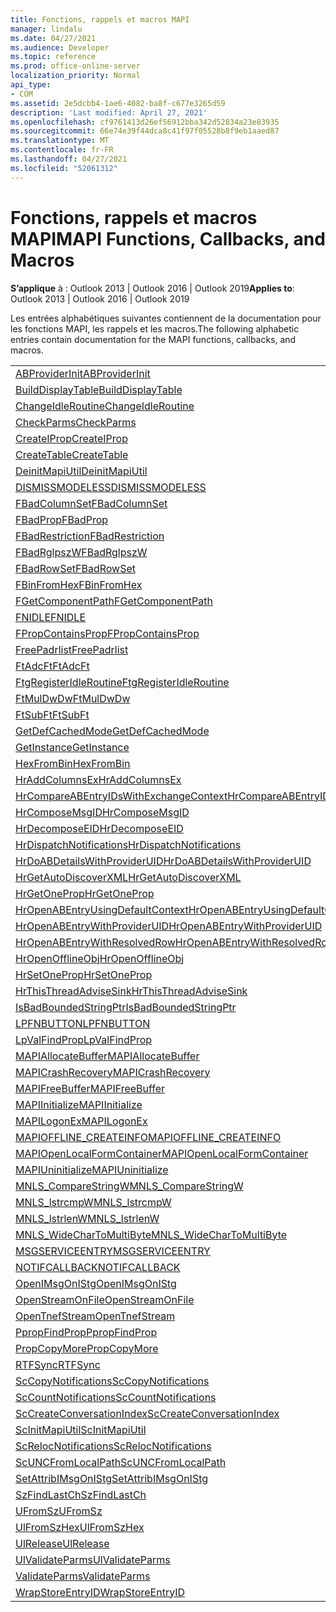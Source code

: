 ```yaml
---
title: Fonctions, rappels et macros MAPI
manager: lindalu
ms.date: 04/27/2021
ms.audience: Developer
ms.topic: reference
ms.prod: office-online-server
localization_priority: Normal
api_type:
- COM
ms.assetid: 2e5dcbb4-1ae6-4082-ba8f-c677e3265d59
description: 'Last modified: April 27, 2021'
ms.openlocfilehash: cf9761413d26ef56912bba342d52834a23e83935
ms.sourcegitcommit: 66e74e39f44dca8c41f97f05528b8f9eb1aaed87
ms.translationtype: MT
ms.contentlocale: fr-FR
ms.lasthandoff: 04/27/2021
ms.locfileid: "52061312"
---
```

# <a name="mapi-functions-callbacks-and-macros"></a><span data-ttu-id="3580d-103">Fonctions, rappels et macros MAPI</span><span class="sxs-lookup"><span data-stu-id="3580d-103">MAPI Functions, Callbacks, and Macros</span></span>

 
  
<span data-ttu-id="3580d-104">**S’applique** à : Outlook 2013 | Outlook 2016 | Outlook 2019</span><span class="sxs-lookup"><span data-stu-id="3580d-104">**Applies to**: Outlook 2013 | Outlook 2016 | Outlook 2019</span></span>
  
<span data-ttu-id="3580d-105">Les entrées alphabétiques suivantes contiennent de la documentation pour les fonctions MAPI, les rappels et les macros.</span><span class="sxs-lookup"><span data-stu-id="3580d-105">The following alphabetic entries contain documentation for the MAPI functions, callbacks, and macros.</span></span> 
  
|||
|:-----|:-----|
|[<span data-ttu-id="3580d-106">ABProviderInit</span><span class="sxs-lookup"><span data-stu-id="3580d-106">ABProviderInit</span></span>](abproviderinit.md) <br/> |[<span data-ttu-id="3580d-107">ACCELERATEABSDI</span><span class="sxs-lookup"><span data-stu-id="3580d-107">ACCELERATEABSDI</span></span>](accelerateabsdi.md) <br/> |
|[<span data-ttu-id="3580d-108">BuildDisplayTable</span><span class="sxs-lookup"><span data-stu-id="3580d-108">BuildDisplayTable</span></span>](builddisplaytable.md) <br/> |[<span data-ttu-id="3580d-109">CALLERRELEASE</span><span class="sxs-lookup"><span data-stu-id="3580d-109">CALLERRELEASE</span></span>](callerrelease.md) <br/> |
|[<span data-ttu-id="3580d-110">ChangeIdleRoutine</span><span class="sxs-lookup"><span data-stu-id="3580d-110">ChangeIdleRoutine</span></span>](changeidleroutine.md) <br/> |[<span data-ttu-id="3580d-111">CheckParameters</span><span class="sxs-lookup"><span data-stu-id="3580d-111">CheckParameters</span></span>](checkparms.md) <br/> |
|[<span data-ttu-id="3580d-112">CheckParms</span><span class="sxs-lookup"><span data-stu-id="3580d-112">CheckParms</span></span>](checkparms.md) <br/> |[<span data-ttu-id="3580d-113">CloseIMsgSession</span><span class="sxs-lookup"><span data-stu-id="3580d-113">CloseIMsgSession</span></span>](closeimsgsession.md) <br/> |
|[<span data-ttu-id="3580d-114">CreateIProp</span><span class="sxs-lookup"><span data-stu-id="3580d-114">CreateIProp</span></span>](createiprop.md) <br/> |[<span data-ttu-id="3580d-115">CreateMAPIInitializationMonitor</span><span class="sxs-lookup"><span data-stu-id="3580d-115">CreateMAPIInitializationMonitor</span></span>](createmapiinitializationmonitor.md) <br/> |
|[<span data-ttu-id="3580d-116">CreateTable</span><span class="sxs-lookup"><span data-stu-id="3580d-116">CreateTable</span></span>](createtable.md) <br/> |  <br/>|
|[<span data-ttu-id="3580d-117">DeinitMapiUtil</span><span class="sxs-lookup"><span data-stu-id="3580d-117">DeinitMapiUtil</span></span>](deinitmapiutil.md) <br/> |[<span data-ttu-id="3580d-118">DeregisterIdleRoutine</span><span class="sxs-lookup"><span data-stu-id="3580d-118">DeregisterIdleRoutine</span></span>](deregisteridleroutine.md) <br/> |
|[<span data-ttu-id="3580d-119">DISMISSMODELESS</span><span class="sxs-lookup"><span data-stu-id="3580d-119">DISMISSMODELESS</span></span>](dismissmodeless.md) <br/> |[<span data-ttu-id="3580d-120">EnableIdleRoutine</span><span class="sxs-lookup"><span data-stu-id="3580d-120">EnableIdleRoutine</span></span>](enableidleroutine.md) <br/> |
|[<span data-ttu-id="3580d-121">FBadColumnSet</span><span class="sxs-lookup"><span data-stu-id="3580d-121">FBadColumnSet</span></span>](fbadcolumnset.md) <br/> |[<span data-ttu-id="3580d-122">FBadEntryList</span><span class="sxs-lookup"><span data-stu-id="3580d-122">FBadEntryList</span></span>](fbadentrylist.md) <br/> |
|[<span data-ttu-id="3580d-123">FBadProp</span><span class="sxs-lookup"><span data-stu-id="3580d-123">FBadProp</span></span>](fbadprop.md) <br/> |[<span data-ttu-id="3580d-124">FBadPropTag</span><span class="sxs-lookup"><span data-stu-id="3580d-124">FBadPropTag</span></span>](fbadproptag.md) <br/> |
|[<span data-ttu-id="3580d-125">FBadRestriction</span><span class="sxs-lookup"><span data-stu-id="3580d-125">FBadRestriction</span></span>](fbadrestriction.md) <br/> |[<span data-ttu-id="3580d-126">FBadRglpNameID</span><span class="sxs-lookup"><span data-stu-id="3580d-126">FBadRglpNameID</span></span>](fbadrglpnameid.md) <br/> |
|[<span data-ttu-id="3580d-127">FBadRglpszW</span><span class="sxs-lookup"><span data-stu-id="3580d-127">FBadRglpszW</span></span>](fbadrglpszw.md) <br/> |[<span data-ttu-id="3580d-128">FBadRow</span><span class="sxs-lookup"><span data-stu-id="3580d-128">FBadRow</span></span>](fbadrow.md) <br/> |
|[<span data-ttu-id="3580d-129">FBadRowSet</span><span class="sxs-lookup"><span data-stu-id="3580d-129">FBadRowSet</span></span>](fbadrowset.md) <br/> |[<span data-ttu-id="3580d-130">FBadSortOrderSet</span><span class="sxs-lookup"><span data-stu-id="3580d-130">FBadSortOrderSet</span></span>](fbadsortorderset.md) <br/> |
|[<span data-ttu-id="3580d-131">FBinFromHex</span><span class="sxs-lookup"><span data-stu-id="3580d-131">FBinFromHex</span></span>](fbinfromhex.md) <br/> |[<span data-ttu-id="3580d-132">FEqualNames</span><span class="sxs-lookup"><span data-stu-id="3580d-132">FEqualNames</span></span>](fequalnames.md) <br/> |
|[<span data-ttu-id="3580d-133">FGetComponentPath</span><span class="sxs-lookup"><span data-stu-id="3580d-133">FGetComponentPath</span></span>](fgetcomponentpath.md) <br/> |[<span data-ttu-id="3580d-134">FixMAPI</span><span class="sxs-lookup"><span data-stu-id="3580d-134">FixMAPI</span></span>](fixmapi.md) <br/> |
|[<span data-ttu-id="3580d-135">FNIDLE</span><span class="sxs-lookup"><span data-stu-id="3580d-135">FNIDLE</span></span>](fnidle.md) <br/> |[<span data-ttu-id="3580d-136">FPropCompareProp</span><span class="sxs-lookup"><span data-stu-id="3580d-136">FPropCompareProp</span></span>](fpropcompareprop.md) <br/> |
|[<span data-ttu-id="3580d-137">FPropContainsProp</span><span class="sxs-lookup"><span data-stu-id="3580d-137">FPropContainsProp</span></span>](fpropcontainsprop.md) <br/> |[<span data-ttu-id="3580d-138">FPropExists</span><span class="sxs-lookup"><span data-stu-id="3580d-138">FPropExists</span></span>](fpropexists.md) <br/> |
|[<span data-ttu-id="3580d-139">FreePadrlist</span><span class="sxs-lookup"><span data-stu-id="3580d-139">FreePadrlist</span></span>](freepadrlist.md) <br/> |[<span data-ttu-id="3580d-140">FreeProws</span><span class="sxs-lookup"><span data-stu-id="3580d-140">FreeProws</span></span>](freeprows.md) <br/> |
|[<span data-ttu-id="3580d-141">FtAdcFt</span><span class="sxs-lookup"><span data-stu-id="3580d-141">FtAdcFt</span></span>](ftadcft.md) <br/> |[<span data-ttu-id="3580d-142">FtAddFt</span><span class="sxs-lookup"><span data-stu-id="3580d-142">FtAddFt</span></span>](ftaddft.md) <br/> |
|[<span data-ttu-id="3580d-143">FtgRegisterIdleRoutine</span><span class="sxs-lookup"><span data-stu-id="3580d-143">FtgRegisterIdleRoutine</span></span>](ftgregisteridleroutine.md) <br/> |[<span data-ttu-id="3580d-144">FtMulDw</span><span class="sxs-lookup"><span data-stu-id="3580d-144">FtMulDw</span></span>](ftmuldw.md) <br/> |
|[<span data-ttu-id="3580d-145">FtMulDwDw</span><span class="sxs-lookup"><span data-stu-id="3580d-145">FtMulDwDw</span></span>](ftmuldwdw.md) <br/> |[<span data-ttu-id="3580d-146">FtNegFt</span><span class="sxs-lookup"><span data-stu-id="3580d-146">FtNegFt</span></span>](ftnegft.md) <br/> |
|[<span data-ttu-id="3580d-147">FtSubFt</span><span class="sxs-lookup"><span data-stu-id="3580d-147">FtSubFt</span></span>](ftsubft.md) <br/> |[<span data-ttu-id="3580d-148">GetAttribIMsgOnIStg</span><span class="sxs-lookup"><span data-stu-id="3580d-148">GetAttribIMsgOnIStg</span></span>](getattribimsgonistg.md) <br/> |
|[<span data-ttu-id="3580d-149">GetDefCachedMode</span><span class="sxs-lookup"><span data-stu-id="3580d-149">GetDefCachedMode</span></span>](getdefcachedmode.md) <br/> |[<span data-ttu-id="3580d-150">GetDefCachedModeDownloadPubFoldFavs</span><span class="sxs-lookup"><span data-stu-id="3580d-150">GetDefCachedModeDownloadPubFoldFavs</span></span>](getdefcachedmodedownloadpubfoldfavs.md) <br/> |
|[<span data-ttu-id="3580d-151">GetInstance</span><span class="sxs-lookup"><span data-stu-id="3580d-151">GetInstance</span></span>](getinstance.md) <br/> |[<span data-ttu-id="3580d-152">GetTnefStreamCodepage</span><span class="sxs-lookup"><span data-stu-id="3580d-152">GetTnefStreamCodepage</span></span>](gettnefstreamcodepage.md) <br/> |
|[<span data-ttu-id="3580d-153">HexFromBin</span><span class="sxs-lookup"><span data-stu-id="3580d-153">HexFromBin</span></span>](hexfrombin.md) <br/> |[<span data-ttu-id="3580d-154">HrAddColumns</span><span class="sxs-lookup"><span data-stu-id="3580d-154">HrAddColumns</span></span>](hraddcolumns.md) <br/> |
|[<span data-ttu-id="3580d-155">HrAddColumnsEx</span><span class="sxs-lookup"><span data-stu-id="3580d-155">HrAddColumnsEx</span></span>](hraddcolumnsex.md) <br/> |[<span data-ttu-id="3580d-156">HrAllocAdviseSink</span><span class="sxs-lookup"><span data-stu-id="3580d-156">HrAllocAdviseSink</span></span>](hrallocadvisesink.md) <br/> |
|[<span data-ttu-id="3580d-157">HrCompareABEntryIDsWithExchangeContext</span><span class="sxs-lookup"><span data-stu-id="3580d-157">HrCompareABEntryIDsWithExchangeContext</span></span>](hrcompareabentryidswithexchangecontext.md) <br/> |[<span data-ttu-id="3580d-158">HrComposeEID</span><span class="sxs-lookup"><span data-stu-id="3580d-158">HrComposeEID</span></span>](hrcomposeeid.md) <br/> |
|[<span data-ttu-id="3580d-159">HrComposeMsgID</span><span class="sxs-lookup"><span data-stu-id="3580d-159">HrComposeMsgID</span></span>](hrcomposemsgid.md) <br/> |[<span data-ttu-id="3580d-160">HrCreateOfflineObj</span><span class="sxs-lookup"><span data-stu-id="3580d-160">HrCreateOfflineObj</span></span>](hrcreateofflineobj.md) <br/> |
|[<span data-ttu-id="3580d-161">HrDecomposeEID</span><span class="sxs-lookup"><span data-stu-id="3580d-161">HrDecomposeEID</span></span>](hrdecomposeeid.md) <br/> |[<span data-ttu-id="3580d-162">HrDecomposeMsgID</span><span class="sxs-lookup"><span data-stu-id="3580d-162">HrDecomposeMsgID</span></span>](hrdecomposemsgid.md) <br/> |
|[<span data-ttu-id="3580d-163">HrDispatchNotifications</span><span class="sxs-lookup"><span data-stu-id="3580d-163">HrDispatchNotifications</span></span>](hrdispatchnotifications.md) <br/> |[<span data-ttu-id="3580d-164">HrDoABDetailsWithExchangeContext</span><span class="sxs-lookup"><span data-stu-id="3580d-164">HrDoABDetailsWithExchangeContext</span></span>](hrdoabdetailswithexchangecontext.md) <br/> |
|[<span data-ttu-id="3580d-165">HrDoABDetailsWithProviderUID</span><span class="sxs-lookup"><span data-stu-id="3580d-165">HrDoABDetailsWithProviderUID</span></span>](hrdoabdetailswithprovideruid.md) <br/> |[<span data-ttu-id="3580d-166">HrEntryIDFromSz</span><span class="sxs-lookup"><span data-stu-id="3580d-166">HrEntryIDFromSz</span></span>](hrentryidfromsz.md) <br/> |
|[<span data-ttu-id="3580d-167">HrGetAutoDiscoverXML</span><span class="sxs-lookup"><span data-stu-id="3580d-167">HrGetAutoDiscoverXML</span></span>](hrgetautodiscoverxml.md) <br/> |[<span data-ttu-id="3580d-168">HrGetGALFromEmsmdbUID</span><span class="sxs-lookup"><span data-stu-id="3580d-168">HrGetGALFromEmsmdbUID</span></span>](hrgetgalfromemsmdbuid.md) <br/> |
|[<span data-ttu-id="3580d-169">HrGetOneProp</span><span class="sxs-lookup"><span data-stu-id="3580d-169">HrGetOneProp</span></span>](hrgetoneprop.md) <br/> |[<span data-ttu-id="3580d-170">HrIStorageFromStream</span><span class="sxs-lookup"><span data-stu-id="3580d-170">HrIStorageFromStream</span></span>](hristoragefromstream.md) <br/> |
|[<span data-ttu-id="3580d-171">HrOpenABEntryUsingDefaultContext</span><span class="sxs-lookup"><span data-stu-id="3580d-171">HrOpenABEntryUsingDefaultContext</span></span>](hropenabentryusingdefaultcontext.md) <br/> |[<span data-ttu-id="3580d-172">HrOpenABEntryWithExchangeContext</span><span class="sxs-lookup"><span data-stu-id="3580d-172">HrOpenABEntryWithExchangeContext</span></span>](hropenabentrywithexchangecontext.md) <br/> |
|[<span data-ttu-id="3580d-173">HrOpenABEntryWithProviderUID</span><span class="sxs-lookup"><span data-stu-id="3580d-173">HrOpenABEntryWithProviderUID</span></span>](hropenabentrywithprovideruid.md) <br/> |[<span data-ttu-id="3580d-174">HrOpenABEntryWithProviderUIDSupport</span><span class="sxs-lookup"><span data-stu-id="3580d-174">HrOpenABEntryWithProviderUIDSupport</span></span>](hropenabentrywithprovideruidsupport.md) <br/> |
|[<span data-ttu-id="3580d-175">HrOpenABEntryWithResolvedRow</span><span class="sxs-lookup"><span data-stu-id="3580d-175">HrOpenABEntryWithResolvedRow</span></span>](hropenabentrywithresolvedrow.md) <br/> |[<span data-ttu-id="3580d-176">HrOpenABEntryWithSupport</span><span class="sxs-lookup"><span data-stu-id="3580d-176">HrOpenABEntryWithSupport</span></span>](hropenabentrywithsupport.md) <br/> |
|[<span data-ttu-id="3580d-177">HrOpenOfflineObj</span><span class="sxs-lookup"><span data-stu-id="3580d-177">HrOpenOfflineObj</span></span>](hropenofflineobj.md) <br/> |[<span data-ttu-id="3580d-178">HrQueryAllRows</span><span class="sxs-lookup"><span data-stu-id="3580d-178">HrQueryAllRows</span></span>](hrqueryallrows.md) <br/> |
|[<span data-ttu-id="3580d-179">HrSetOneProp</span><span class="sxs-lookup"><span data-stu-id="3580d-179">HrSetOneProp</span></span>](hrsetoneprop.md) <br/> |[<span data-ttu-id="3580d-180">HrSzFromEntryID</span><span class="sxs-lookup"><span data-stu-id="3580d-180">HrSzFromEntryID</span></span>](hrszfromentryid.md) <br/> |
|[<span data-ttu-id="3580d-181">HrThisThreadAdviseSink</span><span class="sxs-lookup"><span data-stu-id="3580d-181">HrThisThreadAdviseSink</span></span>](hrthisthreadadvisesink.md) <br/> |[<span data-ttu-id="3580d-182">HrValidateIPMSubtree</span><span class="sxs-lookup"><span data-stu-id="3580d-182">HrValidateIPMSubtree</span></span>](hrvalidateipmsubtree.md) <br/> |
|[<span data-ttu-id="3580d-183">IsBadBoundedStringPtr</span><span class="sxs-lookup"><span data-stu-id="3580d-183">IsBadBoundedStringPtr</span></span>](isbadboundedstringptr.md) <br/> |[<span data-ttu-id="3580d-184">LAUNCHWIZARDENTRY</span><span class="sxs-lookup"><span data-stu-id="3580d-184">LAUNCHWIZARDENTRY</span></span>](launchwizardentry.md) <br/> |
|[<span data-ttu-id="3580d-185">LPFNBUTTON</span><span class="sxs-lookup"><span data-stu-id="3580d-185">LPFNBUTTON</span></span>](lpfnbutton.md) <br/> |[<span data-ttu-id="3580d-186">LPropCompareProp</span><span class="sxs-lookup"><span data-stu-id="3580d-186">LPropCompareProp</span></span>](lpropcompareprop.md) <br/> |
|[<span data-ttu-id="3580d-187">LpValFindProp</span><span class="sxs-lookup"><span data-stu-id="3580d-187">LpValFindProp</span></span>](lpvalfindprop.md) <br/> |[<span data-ttu-id="3580d-188">MAPIAdminProfiles</span><span class="sxs-lookup"><span data-stu-id="3580d-188">MAPIAdminProfiles</span></span>](mapiadminprofiles.md) <br/> |
|[<span data-ttu-id="3580d-189">MAPIAllocateBuffer</span><span class="sxs-lookup"><span data-stu-id="3580d-189">MAPIAllocateBuffer</span></span>](mapiallocatebuffer.md) <br/> |[<span data-ttu-id="3580d-190">MAPIAllocateMore</span><span class="sxs-lookup"><span data-stu-id="3580d-190">MAPIAllocateMore</span></span>](mapiallocatemore.md) <br/> |
|[<span data-ttu-id="3580d-191">MAPICrashRecovery</span><span class="sxs-lookup"><span data-stu-id="3580d-191">MAPICrashRecovery</span></span>](mapicrashrecovery.md) <br/> |[<span data-ttu-id="3580d-192">MAPIDeInitIdle</span><span class="sxs-lookup"><span data-stu-id="3580d-192">MAPIDeInitIdle</span></span>](mapideinitidle.md) <br/> |
|[<span data-ttu-id="3580d-193">MAPIFreeBuffer</span><span class="sxs-lookup"><span data-stu-id="3580d-193">MAPIFreeBuffer</span></span>](mapifreebuffer.md) <br/> |[<span data-ttu-id="3580d-194">MAPIGetDefaultMalloc</span><span class="sxs-lookup"><span data-stu-id="3580d-194">MAPIGetDefaultMalloc</span></span>](mapigetdefaultmalloc.md) <br/> |
|[<span data-ttu-id="3580d-195">MAPIInitialize</span><span class="sxs-lookup"><span data-stu-id="3580d-195">MAPIInitialize</span></span>](mapiinitialize.md) <br/> |[<span data-ttu-id="3580d-196">MAPIInitIdle</span><span class="sxs-lookup"><span data-stu-id="3580d-196">MAPIInitIdle</span></span>](mapiinitidle.md) <br/> |
|[<span data-ttu-id="3580d-197">MAPILogonEx</span><span class="sxs-lookup"><span data-stu-id="3580d-197">MAPILogonEx</span></span>](mapilogonex.md) <br/> |[<span data-ttu-id="3580d-198">MAPIOFFLINE_AGGREGATEINFO</span><span class="sxs-lookup"><span data-stu-id="3580d-198">MAPIOFFLINE_AGGREGATEINFO</span></span>](mapioffline_aggregateinfo.md) <br/> |
|[<span data-ttu-id="3580d-199">MAPIOFFLINE_CREATEINFO</span><span class="sxs-lookup"><span data-stu-id="3580d-199">MAPIOFFLINE_CREATEINFO</span></span>](mapioffline_createinfo.md) <br/> |[<span data-ttu-id="3580d-200">MAPIOpenFormMgr</span><span class="sxs-lookup"><span data-stu-id="3580d-200">MAPIOpenFormMgr</span></span>](mapiopenformmgr.md) <br/> |
|[<span data-ttu-id="3580d-201">MAPIOpenLocalFormContainer</span><span class="sxs-lookup"><span data-stu-id="3580d-201">MAPIOpenLocalFormContainer</span></span>](mapiopenlocalformcontainer.md) <br/> |[<span data-ttu-id="3580d-202">MAPIReallocateBuffer</span><span class="sxs-lookup"><span data-stu-id="3580d-202">MAPIReallocateBuffer</span></span>](mapireallocatebuffer.md) <br/> |
|[<span data-ttu-id="3580d-203">MAPIUninitialize</span><span class="sxs-lookup"><span data-stu-id="3580d-203">MAPIUninitialize</span></span>](mapiuninitialize.md) <br/> |[<span data-ttu-id="3580d-204">MapStorageSCode</span><span class="sxs-lookup"><span data-stu-id="3580d-204">MapStorageSCode</span></span>](mapstoragescode.md) <br/> |
|[<span data-ttu-id="3580d-205">MNLS_CompareStringW</span><span class="sxs-lookup"><span data-stu-id="3580d-205">MNLS_CompareStringW</span></span>](mnls_comparestringw.md) <br/> |[<span data-ttu-id="3580d-206">MNLS_IsBadStringPtrW</span><span class="sxs-lookup"><span data-stu-id="3580d-206">MNLS_IsBadStringPtrW</span></span>](mnls_isbadstringptrw.md) <br/> |
|[<span data-ttu-id="3580d-207">MNLS_lstrcmpW</span><span class="sxs-lookup"><span data-stu-id="3580d-207">MNLS_lstrcmpW</span></span>](mnls_lstrcmpw.md) <br/> |[<span data-ttu-id="3580d-208">MNLS_lstrcpyW</span><span class="sxs-lookup"><span data-stu-id="3580d-208">MNLS_lstrcpyW</span></span>](mnls_lstrcpyw.md) <br/> |
|[<span data-ttu-id="3580d-209">MNLS_lstrlenW</span><span class="sxs-lookup"><span data-stu-id="3580d-209">MNLS_lstrlenW</span></span>](mnls_lstrlenw.md) <br/> |[<span data-ttu-id="3580d-210">MNLS_MultiByteToWideChar</span><span class="sxs-lookup"><span data-stu-id="3580d-210">MNLS_MultiByteToWideChar</span></span>](mnls_multibytetowidechar.md) <br/> |
|[<span data-ttu-id="3580d-211">MNLS_WideCharToMultiByte</span><span class="sxs-lookup"><span data-stu-id="3580d-211">MNLS_WideCharToMultiByte</span></span>](mnls_widechartomultibyte.md) <br/> |[<span data-ttu-id="3580d-212">MSGCALLRELEASE</span><span class="sxs-lookup"><span data-stu-id="3580d-212">MSGCALLRELEASE</span></span>](msgcallrelease.md) <br/> |
|[<span data-ttu-id="3580d-213">MSGSERVICEENTRY</span><span class="sxs-lookup"><span data-stu-id="3580d-213">MSGSERVICEENTRY</span></span>](msgserviceentry.md) <br/> |[<span data-ttu-id="3580d-214">MSProviderInit</span><span class="sxs-lookup"><span data-stu-id="3580d-214">MSProviderInit</span></span>](msproviderinit.md) <br/> |
|[<span data-ttu-id="3580d-215">NOTIFCALLBACK</span><span class="sxs-lookup"><span data-stu-id="3580d-215">NOTIFCALLBACK</span></span>](notifcallback.md) <br/> |[<span data-ttu-id="3580d-216">NSTServiceEntry</span><span class="sxs-lookup"><span data-stu-id="3580d-216">NSTServiceEntry</span></span>](nstserviceentry.md) <br/> |
|[<span data-ttu-id="3580d-217">OpenIMsgOnIStg</span><span class="sxs-lookup"><span data-stu-id="3580d-217">OpenIMsgOnIStg</span></span>](openimsgonistg.md) <br/> |[<span data-ttu-id="3580d-218">OpenIMsgSession</span><span class="sxs-lookup"><span data-stu-id="3580d-218">OpenIMsgSession</span></span>](openimsgsession.md) <br/> |
|[<span data-ttu-id="3580d-219">OpenStreamOnFile</span><span class="sxs-lookup"><span data-stu-id="3580d-219">OpenStreamOnFile</span></span>](openstreamonfile.md) <br/> |[<span data-ttu-id="3580d-220">OpenStreamOnFileW</span><span class="sxs-lookup"><span data-stu-id="3580d-220">OpenStreamOnFileW</span></span>](openstreamonfilew.md) <br/> |
|[<span data-ttu-id="3580d-221">OpenTnefStream</span><span class="sxs-lookup"><span data-stu-id="3580d-221">OpenTnefStream</span></span>](opentnefstream.md) <br/> |[<span data-ttu-id="3580d-222">OpenTnefStreamEx</span><span class="sxs-lookup"><span data-stu-id="3580d-222">OpenTnefStreamEx</span></span>](opentnefstreamex.md) <br/> |
|[<span data-ttu-id="3580d-223">PpropFindProp</span><span class="sxs-lookup"><span data-stu-id="3580d-223">PpropFindProp</span></span>](ppropfindprop.md) <br/> |[<span data-ttu-id="3580d-224">PreprocessMessage</span><span class="sxs-lookup"><span data-stu-id="3580d-224">PreprocessMessage</span></span>](preprocessmessage.md) <br/> |
|[<span data-ttu-id="3580d-225">PropCopyMore</span><span class="sxs-lookup"><span data-stu-id="3580d-225">PropCopyMore</span></span>](propcopymore.md) <br/> |[<span data-ttu-id="3580d-226">RemovePreprocessInfo</span><span class="sxs-lookup"><span data-stu-id="3580d-226">RemovePreprocessInfo</span></span>](removepreprocessinfo.md) <br/> |
|[<span data-ttu-id="3580d-227">RTFSync</span><span class="sxs-lookup"><span data-stu-id="3580d-227">RTFSync</span></span>](rtfsync.md) <br/> |[<span data-ttu-id="3580d-228">ScBinFromHexBounded</span><span class="sxs-lookup"><span data-stu-id="3580d-228">ScBinFromHexBounded</span></span>](scbinfromhexbounded.md) <br/> |
|[<span data-ttu-id="3580d-229">ScCopyNotifications</span><span class="sxs-lookup"><span data-stu-id="3580d-229">ScCopyNotifications</span></span>](sccopynotifications.md) <br/> |[<span data-ttu-id="3580d-230">ScCopyProps</span><span class="sxs-lookup"><span data-stu-id="3580d-230">ScCopyProps</span></span>](sccopyprops.md) <br/> |
|[<span data-ttu-id="3580d-231">ScCountNotifications</span><span class="sxs-lookup"><span data-stu-id="3580d-231">ScCountNotifications</span></span>](sccountnotifications.md) <br/> |[<span data-ttu-id="3580d-232">ScCountProps</span><span class="sxs-lookup"><span data-stu-id="3580d-232">ScCountProps</span></span>](sccountprops.md) <br/> |
|[<span data-ttu-id="3580d-233">ScCreateConversationIndex</span><span class="sxs-lookup"><span data-stu-id="3580d-233">ScCreateConversationIndex</span></span>](sccreateconversationindex.md) <br/> |[<span data-ttu-id="3580d-234">ScDupPropset</span><span class="sxs-lookup"><span data-stu-id="3580d-234">ScDupPropset</span></span>](scduppropset.md) <br/> |
|[<span data-ttu-id="3580d-235">ScInitMapiUtil</span><span class="sxs-lookup"><span data-stu-id="3580d-235">ScInitMapiUtil</span></span>](scinitmapiutil.md) <br/> |[<span data-ttu-id="3580d-236">ScLocalPathFromUNC</span><span class="sxs-lookup"><span data-stu-id="3580d-236">ScLocalPathFromUNC</span></span>](sclocalpathfromunc.md) <br/> |
|[<span data-ttu-id="3580d-237">ScRelocNotifications</span><span class="sxs-lookup"><span data-stu-id="3580d-237">ScRelocNotifications</span></span>](screlocnotifications.md) <br/> |[<span data-ttu-id="3580d-238">ScRelocProps</span><span class="sxs-lookup"><span data-stu-id="3580d-238">ScRelocProps</span></span>](screlocprops.md) <br/> |
|[<span data-ttu-id="3580d-239">ScUNCFromLocalPath</span><span class="sxs-lookup"><span data-stu-id="3580d-239">ScUNCFromLocalPath</span></span>](scuncfromlocalpath.md) <br/> |[<span data-ttu-id="3580d-240">SERVICEWIZARDDLGPROC</span><span class="sxs-lookup"><span data-stu-id="3580d-240">SERVICEWIZARDDLGPROC</span></span>](servicewizarddlgproc.md) <br/> |
|[<span data-ttu-id="3580d-241">SetAttribIMsgOnIStg</span><span class="sxs-lookup"><span data-stu-id="3580d-241">SetAttribIMsgOnIStg</span></span>](setattribimsgonistg.md) <br/> |[<span data-ttu-id="3580d-242">SzFindCh</span><span class="sxs-lookup"><span data-stu-id="3580d-242">SzFindCh</span></span>](szfindch.md) <br/> |
|[<span data-ttu-id="3580d-243">SzFindLastCh</span><span class="sxs-lookup"><span data-stu-id="3580d-243">SzFindLastCh</span></span>](szfindlastch.md) <br/> |[<span data-ttu-id="3580d-244">SzFindSz</span><span class="sxs-lookup"><span data-stu-id="3580d-244">SzFindSz</span></span>](szfindsz.md) <br/> |
|[<span data-ttu-id="3580d-245">UFromSz</span><span class="sxs-lookup"><span data-stu-id="3580d-245">UFromSz</span></span>](ufromsz.md) <br/> |[<span data-ttu-id="3580d-246">UlAddRef</span><span class="sxs-lookup"><span data-stu-id="3580d-246">UlAddRef</span></span>](uladdref.md) <br/> |
|[<span data-ttu-id="3580d-247">UlFromSzHex</span><span class="sxs-lookup"><span data-stu-id="3580d-247">UlFromSzHex</span></span>](ulfromszhex.md) <br/> |[<span data-ttu-id="3580d-248">UlPropSize</span><span class="sxs-lookup"><span data-stu-id="3580d-248">UlPropSize</span></span>](ulpropsize.md) <br/> |
|[<span data-ttu-id="3580d-249">UlRelease</span><span class="sxs-lookup"><span data-stu-id="3580d-249">UlRelease</span></span>](ulrelease.md) <br/> |[<span data-ttu-id="3580d-250">UlValidateParameters</span><span class="sxs-lookup"><span data-stu-id="3580d-250">UlValidateParameters</span></span>](ulvalidateparameters.md) <br/> |
|[<span data-ttu-id="3580d-251">UlValidateParms</span><span class="sxs-lookup"><span data-stu-id="3580d-251">UlValidateParms</span></span>](ulvalidateparms.md) <br/> |[<span data-ttu-id="3580d-252">ValidateParameters</span><span class="sxs-lookup"><span data-stu-id="3580d-252">ValidateParameters</span></span>](validateparameters.md) <br/> |
|[<span data-ttu-id="3580d-253">ValidateParms</span><span class="sxs-lookup"><span data-stu-id="3580d-253">ValidateParms</span></span>](validateparms.md) <br/> |[<span data-ttu-id="3580d-254">WIZARDENTRY</span><span class="sxs-lookup"><span data-stu-id="3580d-254">WIZARDENTRY</span></span>](wizardentry.md) <br/> |
|[<span data-ttu-id="3580d-255">WrapStoreEntryID</span><span class="sxs-lookup"><span data-stu-id="3580d-255">WrapStoreEntryID</span></span>](wrapstoreentryid.md) <br/> |[<span data-ttu-id="3580d-256">XPProviderInit</span><span class="sxs-lookup"><span data-stu-id="3580d-256">XPProviderInit</span></span>](xpproviderinit.md) <br/> |
   

